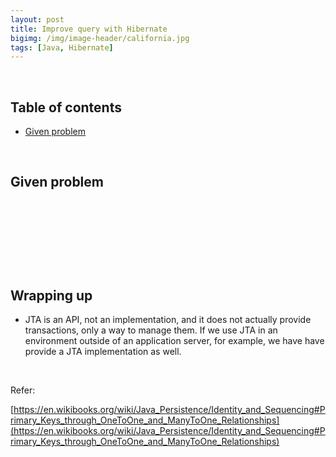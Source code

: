 ```yaml
---
layout: post
title: Improve query with Hibernate
bigimg: /img/image-header/california.jpg
tags: [Java, Hibernate]
---
```





<br>

## Table of contents
- [Given problem](#given-problem)




<br>

## Given problem






<br>

## 






<br>

## 





<br>

## Wrapping up

- JTA is an API, not an implementation, and it does not actually provide transactions, only a way to manage them. If we use JTA in an environment outside of an application server, for example, we have have provide a JTA implementation as well.


<br>

Refer:

[https://en.wikibooks.org/wiki/Java_Persistence/Identity_and_Sequencing#Primary_Keys_through_OneToOne_and_ManyToOne_Relationships](https://en.wikibooks.org/wiki/Java_Persistence/Identity_and_Sequencing#Primary_Keys_through_OneToOne_and_ManyToOne_Relationships)
